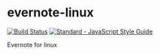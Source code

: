 # evernote-linux 
[![Build Status](https://travis-ci.org/Deepankar01/evernote-linux.svg?branch=master)](https://travis-ci.org/Deepankar01/evernote-linux) [![Standard - JavaScript Style Guide](https://img.shields.io/badge/code_style-standard-brightgreen.svg)](http://standardjs.com/)

Evernote for linux

